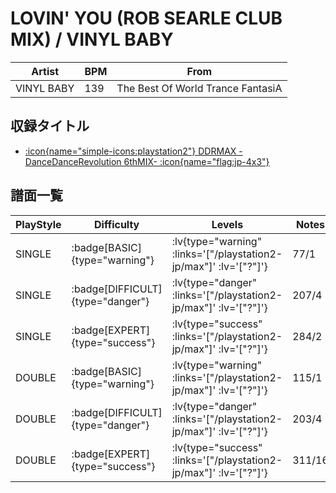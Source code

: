 # LOVIN' YOU (ROB SEARLE CLUB MIX) / VINYL BABY

|Artist|BPM|From|
|------|---|----|
|VINYL BABY|139|The Best Of World Trance FantasiA|

## 収録タイトル

- [ :icon{name="simple-icons:playstation2"} DDRMAX -DanceDanceRevolution 6thMIX- :icon{name="flag:jp-4x3"} ](/playstation2-jp/max)

## 譜面一覧

|PlayStyle|Difficulty|Levels|Notes|Movie|
|---------|----------|------|-----|-----|
|SINGLE| :badge[BASIC]{type="warning"} | :lv{type="warning" :links='["/playstation2-jp/max"]' :lv='["?"]'} |77/1||
|SINGLE| :badge[DIFFICULT]{type="danger"} | :lv{type="danger" :links='["/playstation2-jp/max"]' :lv='["?"]'} |207/4||
|SINGLE| :badge[EXPERT]{type="success"} | :lv{type="success" :links='["/playstation2-jp/max"]' :lv='["?"]'} |284/2||
|DOUBLE| :badge[BASIC]{type="warning"} | :lv{type="warning" :links='["/playstation2-jp/max"]' :lv='["?"]'} |115/1||
|DOUBLE| :badge[DIFFICULT]{type="danger"} | :lv{type="danger" :links='["/playstation2-jp/max"]' :lv='["?"]'} |203/4||
|DOUBLE| :badge[EXPERT]{type="success"} | :lv{type="success" :links='["/playstation2-jp/max"]' :lv='["?"]'} |311/16||
